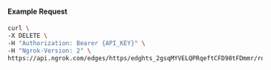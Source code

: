 <!-- Code generated for API Clients. DO NOT EDIT. -->

#### Example Request

```bash
curl \
-X DELETE \
-H "Authorization: Bearer {API_KEY}" \
-H "Ngrok-Version: 2" \
https://api.ngrok.com/edges/https/edghts_2gsqMYVELQPRqeftCFD90tFDmmr/routes/edghtsrt_2gsqMdo9SaEpqd9ly017PecEZIY/policy
```
